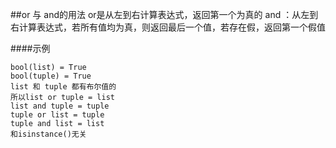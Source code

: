 ##or 与 and的用法
or是从左到右计算表达式，返回第一个为真的
and ：从左到右计算表达式，若所有值均为真，则返回最后一个值，若存在假，返回第一个假值




####示例
```
bool(list) = True
bool(tuple) = True
list 和 tuple 都有布尔值的
所以list or tuple = list
list and tuple = tuple
tuple or list = tuple
tuple and list = list
和isinstance()无关
```
